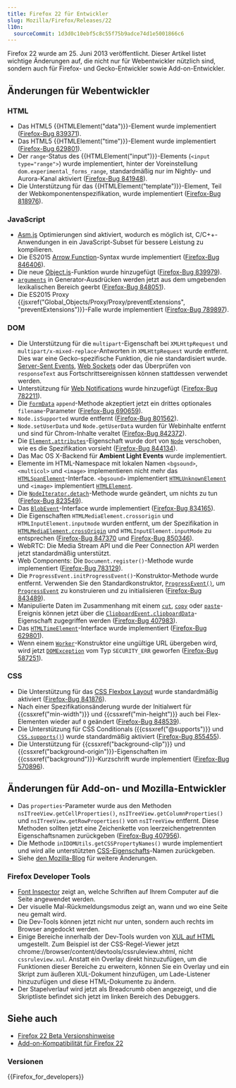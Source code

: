 ```yaml
---
title: Firefox 22 für Entwickler
slug: Mozilla/Firefox/Releases/22
l10n:
  sourceCommit: 1d3d0c10ebf5c8c55f75b9adce74d1e5001866c6
---
```


Firefox 22 wurde am 25. Juni 2013 veröffentlicht. Dieser Artikel listet wichtige Änderungen auf, die nicht nur für Webentwickler nützlich sind, sondern auch für Firefox- und Gecko-Entwickler sowie Add-on-Entwickler.

## Änderungen für Webentwickler

### HTML

- Das HTML5 {{HTMLElement("data")}}-Element wurde implementiert ([Firefox-Bug 839371](https://bugzil.la/839371)).
- Das HTML5 {{HTMLElement("time")}}-Element wurde implementiert ([Firefox-Bug 629801](https://bugzil.la/629801)).
- Der `range`-Status des {{HTMLElement("input")}}-Elements (`<input type="range">`) wurde implementiert, hinter der Voreinstellung `dom.experimental_forms_range`, standardmäßig nur im Nightly- und Aurora-Kanal aktiviert ([Firefox-Bug 841948](https://bugzil.la/841948)).
- Die Unterstützung für das {{HTMLElement("template")}}-Element, Teil der Webkomponentenspezifikation, wurde implementiert ([Firefox-Bug 818976](https://bugzil.la/818976)).

### JavaScript

- [Asm.js](http://asmjs.org/spec/latest/) Optimierungen sind aktiviert, wodurch es möglich ist, C/C++-Anwendungen in ein JavaScript-Subset für bessere Leistung zu kompilieren.
- Die ES2015 [Arrow Function](/de/docs/Web/JavaScript/Reference/Functions/Arrow_functions)-Syntax wurde implementiert ([Firefox-Bug 846406](https://bugzil.la/846406)).
- Die neue [Object.is](/de/docs/Web/JavaScript/Reference/Global_Objects/Object/is)-Funktion wurde hinzugefügt ([Firefox-Bug 839979](https://bugzil.la/839979)).
- [`arguments`](/de/docs/Web/JavaScript/Reference/Functions/arguments) in Generator-Ausdrücken werden jetzt aus dem umgebenden lexikalischen Bereich geerbt ([Firefox-Bug 848051](https://bugzil.la/848051)).
- Die ES2015 Proxy {{jsxref("Global_Objects/Proxy/Proxy/preventExtensions", "preventExtensions")}}-Falle wurde implementiert ([Firefox-Bug 789897](https://bugzil.la/789897)).

### DOM

- Die Unterstützung für die `multipart`-Eigenschaft bei `XMLHttpRequest` und `multipart/x-mixed-replace`-Antworten in `XMLHttpRequest` wurde entfernt. Dies war eine Gecko-spezifische Funktion, die nie standardisiert wurde. [Server-Sent Events](/de/docs/Web/API/Server-sent_events), [Web Sockets](/de/docs/Web/API/WebSockets_API) oder das Überprüfen von `responseText` aus Fortschrittsereignissen können stattdessen verwendet werden.
- Unterstützung für [Web Notifications](/de/docs/Web/API/Notifications_API/Using_the_Notifications_API) wurde hinzugefügt ([Firefox-Bug 782211](https://bugzil.la/782211)).
- Die [`FormData`](/de/docs/Web/API/FormData) `append`-Methode akzeptiert jetzt ein drittes optionales `filename`-Parameter ([Firefox-Bug 690659](https://bugzil.la/690659)).
- `Node.isSupported` wurde entfernt ([Firefox-Bug 801562](https://bugzil.la/801562)).
- `Node.setUserData` und `Node.getUserData` wurden für Webinhalte entfernt und sind für Chrom-Inhalte veraltet ([Firefox-Bug 842372](https://bugzil.la/842372)).
- Die [`Element.attributes`](/de/docs/Web/API/Element/attributes)-Eigenschaft wurde dort von [`Node`](/de/docs/Web/API/Node) verschoben, wie es die Spezifikation vorsieht ([Firefox-Bug 844134](https://bugzil.la/844134)).
- Das Mac OS X-Backend für **Ambient Light Events** wurde implementiert.
- Elemente im HTML-Namespace mit lokalen Namen `<bgsound>`, `<multicol>` und `<image>` implementieren nicht mehr das [`HTMLSpanElement`](/de/docs/Web/API/HTMLSpanElement)-Interface. `<bgsound>` implementiert [`HTMLUnknownElement`](/de/docs/Web/API/HTMLUnknownElement) und `<image>` implementiert [`HTMLElement`](/de/docs/Web/API/HTMLElement).
- Die [`NodeIterator.detach`](/de/docs/Web/API/NodeIterator/detach)-Methode wurde geändert, um nichts zu tun ([Firefox-Bug 823549](https://bugzil.la/823549)).
- Das [`BlobEvent`](/de/docs/Web/API/BlobEvent)-Interface wurde implementiert ([Firefox-Bug 834165](https://bugzil.la/834165)).
- Die Eigenschaften `HTMLMediaElement.crossorigin` und `HTMLInputElement.inputmode` wurden entfernt, um der Spezifikation in [`HTMLMediaElement.crossOrigin`](/de/docs/Web/API/HTMLMediaElement/crossOrigin) und `HTMLInputElement.inputMode` zu entsprechen ([Firefox-Bug 847370](https://bugzil.la/847370) und [Firefox-Bug 850346](https://bugzil.la/850346)).
- WebRTC: Die Media Stream API und die Peer Connection API werden jetzt standardmäßig unterstützt.
- Web Components: Die `Document.register()`-Methode wurde implementiert ([Firefox-Bug 783129](https://bugzil.la/783129)).
- Die `ProgressEvent.initProgressEvent()`-Konstruktor-Methode wurde entfernt. Verwenden Sie den Standardkonstruktor, [`ProgressEvent()`](/de/docs/Web/API/ProgressEvent/ProgressEvent), um [`ProgressEvent`](/de/docs/Web/API/ProgressEvent) zu konstruieren und zu initialisieren ([Firefox-Bug 843489](https://bugzil.la/843489)).
- Manipulierte Daten im Zusammenhang mit einem [`cut`](/de/docs/Web/API/Element/cut_event), [`copy`](/de/docs/Web/API/Element/copy_event) oder [`paste`](/de/docs/Web/API/Element/paste_event)-Ereignis können jetzt über die [`ClipboardEvent.clipboardData`](/de/docs/Web/API/ClipboardEvent/clipboardData)-Eigenschaft zugegriffen werden ([Firefox-Bug 407983](https://bugzil.la/407983)).
- Das [`HTMLTimeElement`](/de/docs/Web/API/HTMLTimeElement)-Interface wurde implementiert ([Firefox-Bug 629801](https://bugzil.la/629801)).
- Wenn einem [`Worker`](/de/docs/Web/API/Worker)-Konstruktor eine ungültige URL übergeben wird, wird jetzt [`DOMException`](/de/docs/Web/API/DOMException) vom Typ `SECURITY_ERR` geworfen ([Firefox-Bug 587251](https://bugzil.la/587251)).

### CSS

- Die Unterstützung für das [CSS Flexbox Layout](/de/docs/Web/CSS/CSS_flexible_box_layout/Basic_concepts_of_flexbox) wurde standardmäßig aktiviert ([Firefox-Bug 841876](https://bugzil.la/841876)).
- Nach einer Spezifikationsänderung wurde der Initialwert für {{cssxref("min-width")}} und {{cssxref("min-height")}} auch bei Flex-Elementen wieder auf `0` geändert ([Firefox-Bug 848539](https://bugzil.la/848539)).
- Die Unterstützung für CSS Conditionals ({{cssxref("@supports")}} und [`CSS.supports()`](/de/docs/Web/API/CSS/supports_static)) wurde standardmäßig aktiviert ([Firefox-Bug 855455](https://bugzil.la/855455)).
- Die Unterstützung für {{cssxref("background-clip")}} und {{cssxref("background-origin")}}-Eigenschaften im {{cssxref("background")}}-Kurzschrift wurde implementiert ([Firefox-Bug 570896](https://bugzil.la/570896)).

## Änderungen für Add-on- und Mozilla-Entwickler

- Das `properties`-Parameter wurde aus den Methoden `nsITreeView.getCellProperties()`, `nsITreeView.getColumnProperties()` und `nsITreeView.getRowProperties()` von `nsITreeView` entfernt. Diese Methoden sollten jetzt eine Zeichenkette von leerzeichengetrennten Eigenschaftsnamen zurückgeben ([Firefox-Bug 407956](https://bugzil.la/407956)).
- Die Methode `inIDOMUtils.getCSSPropertyNames()` wurde implementiert und wird alle unterstützten [CSS-Eigenschafts](/de/docs/Web/CSS/Reference)-Namen zurückgeben.
- Siehe [den Mozilla-Blog](https://blog.mozilla.org/addons/2013/06/03/compatibility-for-firefox-22/) für weitere Änderungen.

### Firefox Developer Tools

- [Font Inspector](https://hacks.mozilla.org/2013/04/developer-tools-update-firefox-22/) zeigt an, welche Schriften auf Ihrem Computer auf die Seite angewendet werden.
- Der visuelle Mal-Rückmeldungsmodus zeigt an, wann und wo eine Seite neu gemalt wird.
- Die Dev-Tools können jetzt nicht nur unten, sondern auch rechts im Browser angedockt werden.
- Einige Bereiche innerhalb der Dev-Tools wurden von [XUL auf HTML](https://bugzil.la/875727) umgestellt. Zum Beispiel ist der CSS-Regel-Viewer jetzt chrome://browser/content/devtools/cssruleview\.xhtml, nicht `cssruleview.xul`. Anstatt ein Overlay direkt hinzuzufügen, um die Funktionen dieser Bereiche zu erweitern, können Sie ein Overlay und ein Skript zum äußeren XUL-Dokument hinzufügen, um Lade-Listener hinzuzufügen und diese HTML-Dokumente zu ändern.
- Der Stapelverlauf wird jetzt als Breadcrumb oben angezeigt, und die Skriptliste befindet sich jetzt im linken Bereich des Debuggers.

## Siehe auch

- [Firefox 22 Beta Versionshinweise](https://website-archive.mozilla.org/www.mozilla.org/firefox_releasenotes/en-us/firefox/22.0beta/releasenotes/)
- [Add-on-Kompatibilität für Firefox 22](https://blog.mozilla.org/addons/2013/06/03/compatibility-for-firefox-22/)

### Versionen

{{Firefox_for_developers}}

